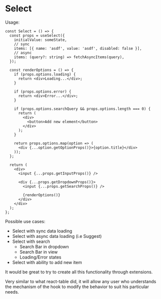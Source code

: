 # Select

Usage:

```tsx
const Select = () => {
  const props = useSelect({
    initialValue: someState,
    // sync
    items: [{ name: 'asdf', value: 'asdf', disabled: false }],
    // async
    items: (query?: string) => fetchAsyncItems(query),
  });

  const renderOptions = () => {
    if (props.options.loading) {
      return <div>Loading...</div>;
    }

    if (props.options.error) {
      return <div>Error...</div>;
    }

    if (props.options.searchQuery && props.options.length === 0) {
      return (
        <div>
          <button>Add new element</button>
        </div>
      );
    }

    return props.options.map(option => (
      <div {...option.getOptionProps()}>{option.title}</div>
    ));
  };

  return (
    <div>
      <input {...props.getInputProps()} />

      <div {...props.getDropdownProps()}>
        <input {...props.getSearchProps()} />

        {renderOptions()}
      </div>
    </div>
  );
};
```

Possible use cases:

- Select with sync data loading
- Select with async data loading (i.e Suggest)
- Select with search
  - Search Bar in dropdown
  - Search Bar in view
  - Loading/Error states
- Select with ability to add new item

It would be great to try to create all this functionality through extensions.

Very similar to what react-table did, it will allow any user who understands the mechanism of the hook to modify the behavior to suit his particular needs.
